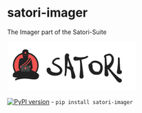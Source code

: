 # satori-imager
The Imager part of the Satori-Suite

![logo2](https://github.com/satori-ng/Logos/blob/master/logos/light/logo2.png)

[![PyPI version](https://badge.fury.io/py/satori-imager.svg)](https://pypi.org/project/satori-imager) - `pip install satori-imager`
